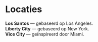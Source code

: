 # Locaties

**Los Santos** — gebaseerd op Los Angeles.  
**Liberty City** — gebaseerd op New York.  
**Vice City** — geïnspireerd door Miami.